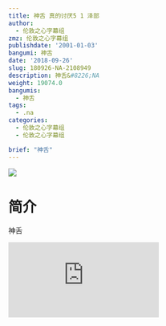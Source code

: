 ```yaml
---
title: 神舌 真的讨厌5 1 泽部
author:
  - 伦敦之心字幕组
zmz: 伦敦之心字幕组
publishdate: '2001-01-03'
bangumi: 神舌
date: '2018-09-26'
slug: 180926-NA-2108949
description: 神舌&#8226;NA
weight: 19074.0
bangumis:
  - 神舌
tags:
  - .na
categories:
  - 伦敦之心字幕组
  - 伦敦之心字幕组

brief: "神舌"
---
```

![](https://i.imgur.com/ulc7nb8.jpg)
# 简介  
神舌  
<div class ="resp-container">
<iframe class="testiframe" src="https://www.fantasy.tv/videoAd/videoAd.html?id=2108949&channelId=559535&code=b3785d32573d8715d48cfc4e29529ff1" frameborder=0 allowfullscreen="true" ></iframe>
</div>

